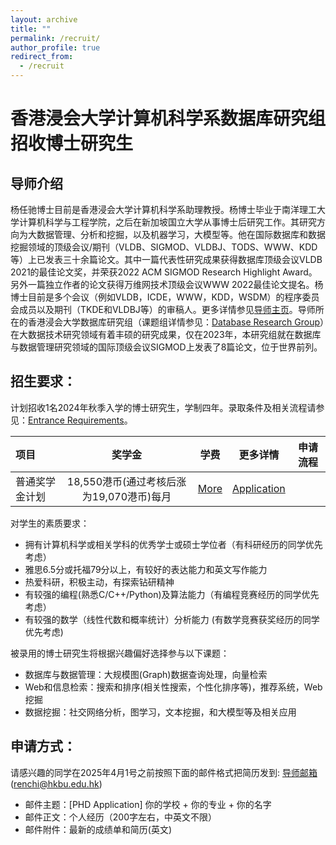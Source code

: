 ```yaml
---
layout: archive
title: ""
permalink: /recruit/
author_profile: true
redirect_from:
  - /recruit
---
```


# 香港浸会大学计算机科学系数据库研究组招收博士研究生

## 导师介绍
杨任驰博士目前是香港浸会大学计算机科学系助理教授。杨博士毕业于南洋理工大学计算机科学与工程学院，之后在新加坡国立大学从事博士后研究工作。其研究方向为大数据管理、分析和挖掘，以及机器学习，大模型等。他在国际数据库和数据挖掘领域的顶级会议/期刊（VLDB、SIGMOD、VLDBJ、TODS、WWW、KDD等）上已发表三十余篇论文。其中一篇代表性研究成果获得数据库顶级会议VLDB 2021的最佳论文奖，并荣获2022 ACM SIGMOD Research Highlight Award。另外一篇独立作者的论文获得万维网技术顶级会议WWW 2022最佳论文提名。杨博士目前是多个会议（例如VLDB，ICDE，WWW，KDD，WSDM）的程序委员会成员以及期刊（TKDE和VLDBJ等）的审稿人。更多详情参见[导师主页](https://www.comp.hkbu.edu.hk/~renchi)。导师所在的香港浸会大学数据库研究组（课题组详情参见：[Database Research Group](https://www.comp.hkbu.edu.hk/~db/index.html)）在大数据技术研究领域有着丰硕的研究成果，仅在2023年，本研究组就在数据库与数据管理研究领域的国际顶级会议SIGMOD上发表了8篇论文，位于世界前列。

## 招生要求：
计划招收1名2024年秋季入学的博士研究生，学制四年。录取条件及相关流程请参见：[Entrance Requirements](https://www.comp.hkbu.edu.hk/v1/?pid=70)。

| 项目 | 奖学金 | 学费 |更多详情|申请流程|
| :-----| :----: |:----: |:----: |:----:|
| 普通奖学金计划 | 18,550港币(通过考核后涨为19,070港币)每月|[More](https://gs.hkbu.edu.hk/admission/research-postgraduate-programmes/fees-scholarships-and-financial-aid)|[Application](https://gs.hkbu.edu.hk/admission/research-postgraduate-programmes/application)|

<!-- 学校要求参见：[Application](https://gs.hkbu.edu.hk/programmes/doctor-of-philosophy-master-of-philosophy-department-of-computer-science)  -->

对学生的素质要求：
- 拥有计算机科学或相关学科的优秀学士或硕士学位者（有科研经历的同学优先考虑）
- 雅思6.5分或托福79分以上，有较好的表达能力和英文写作能力
- 热爱科研，积极主动，有探索钻研精神
- 有较强的编程(熟悉C/C++/Python)及算法能力（有编程竞赛经历的同学优先考虑）
- 有较强的数学（线性代数和概率统计）分析能力 (有数学竞赛获奖经历的同学优先考虑)

被录用的博士研究生将根据兴趣偏好选择参与以下课题：
- 数据库与数据管理：大规模图(Graph)数据查询处理，向量检索
- Web和信息检索：搜索和排序(相关性搜索，个性化排序等)，推荐系统，Web挖掘
- 数据挖掘：社交网络分析，图学习，文本挖掘，和大模型等及相关应用

## 申请方式：
请感兴趣的同学在2025年4月1号之前按照下面的邮件格式把简历发到: [导师邮箱](mailto:renchi@hkbu.edu.hk)(renchi@hkbu.edu.hk)
- 邮件主题：[PHD Application]  你的学校 + 你的专业 + 你的名字
- 邮件正文：个人经历（200字左右，中英文不限）
- 邮件附件：最新的成绩单和简历(英文)
